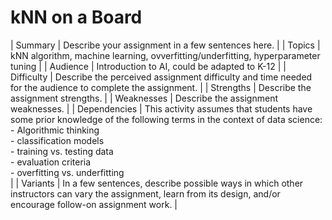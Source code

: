 # kNN on a Board

| Summary      | Describe your assignment in a few sentences here.                                                                                                                 |
| Topics       | kNN algorithm, machine learning, ovverfitting/underfitting, hyperparameter tuning                                                                                 |
| Audience     | Introduction to AI, could be adapted to K-12                                                                                                                      |
| Difficulty   | Describe the perceived assignment difficulty and time needed for the audience to complete the assignment.                                                         |
| Strengths    | Describe the assignment strengths.                                                                                                                                |
| Weaknesses   | Describe the assignment weaknesses.                                                                                                                               |
| Dependencies | This activity assumes that students have some prior knowledge of the following terms in the context of data science: <br /> - Algorithmic thinking <br /> - classification models <br /> - training vs. testing data <br /> - evaluation criteria <br /> - overfitting vs. underfitting  <br /> |
| Variants     | In a few sentences, describe possible ways in which other instructors can vary the assignment, learn from its design, and/or encourage follow-on assignment work. |